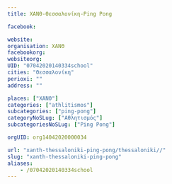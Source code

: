 ```yaml
---
title: ΧΑΝΘ-Θεσσαλονίκη-Ping Pong

facebook:

website:
organisation: ΧΑΝΘ
facebookorg:
websiteorg:
UID: "07042020140334school"
cities: "Θεσσαλονίκη"
perioxi: ""
address: ""

places: ["ΧΑΝΘ"]
categories: ["athlitismos"]
subcategories: ["ping-pong"]
categoryNoSLug: ["Αθλητισμός"]
subcategoriesNoSLug: ["Ping Pong"]

orgUID: org14042020000034

url: "xanth-thessaloniki-ping-pong/thessaloniki//"
slug: "xanth-thessaloniki-ping-pong"
aliases:
    - /07042020140334school
---
```





